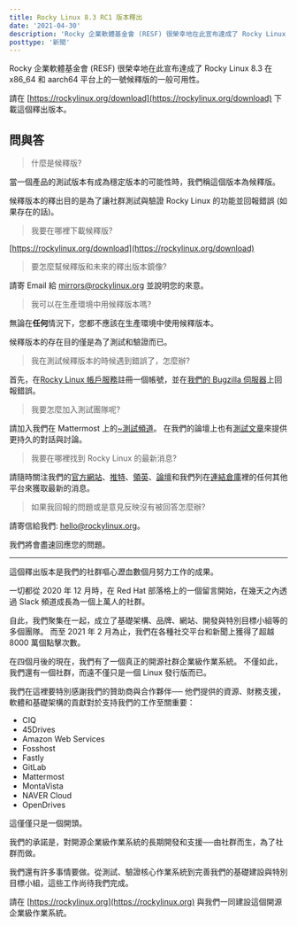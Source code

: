 ```yaml
---
title: Rocky Linux 8.3 RC1 版本釋出
date: '2021-04-30'
description: 'Rocky 企業軟體基金會 (RESF) 很榮幸地在此宣布達成了 Rocky Linux 8.3 的一號候釋版的一般可用性。'
posttype: '新聞'
---
```


Rocky 企業軟體基金會 (RESF) 很榮幸地在此宣布達成了 Rocky Linux 8.3 在 x86_64 和 aarch64 平台上的一號候釋版的一般可用性。

請在 [https://rockylinux.org/download](https://rockylinux.org/download) 下載這個釋出版本。

## 問與答

> 什麼是候釋版?

當一個產品的測試版本有成為穩定版本的可能性時，我們稱這個版本為候釋版。

候釋版本的釋出目的是為了讓社群測試與驗證 Rocky Linux 的功能並回報錯誤 (如果存在的話)。

> 我要在哪裡下載候釋版?

[https://rockylinux.org/download](https://rockylinux.org/download)

> 要怎麼幫候釋版和未來的釋出版本鏡像?

請寄 Email 給 [mirrors@rockylinux.org](mailto:mirrors@rockylinux.org) 並說明您的來意。

> 我可以在生產環境中用候釋版本嗎?

無論在**任何**情況下，您都不應該在生產環境中使用候釋版本。

候釋版本的存在目的僅是為了測試和驗證而已。

> 我在測試候釋版本的時候遇到錯誤了，怎麼辦?

首先，在[Rocky Linux 帳戶服務](https://accounts.rockylinux.org/)註冊一個帳號，並在[我們的 Bugzilla 伺服器](https://bugs.rockylinux.org)上回報錯誤。

> 我要怎麼加入測試團隊呢?

請加入我們在 Mattermost 上的[~測試頻道](https://chat.rockylinux.org/rocky-linux/channels/testing)。
在我們的論壇上也有[測試文章](https://forums.rockylinux.org/c/devel/testing/19)來提供更持久的對話與討論。

> 我要在哪裡找到 Rocky Linux 的最新消息?

請隨時關注我們的[官方網站](https://rockylinux.org)、[推特](https://twitter.com/rocky_linux)、[領英](https://linkedin.com/company/rockylinux)、[論壇](https://forums.rockylinux.org)和我們列在[連結倉庫](https://wiki.rockylinux.org/en/link-directory)裡的任何其他平台來獲取最新的消息。

> 如果我回報的問題或是意見反映沒有被回答怎麼辦?

請寄信給我們: [hello@rockylinux.org](mailto:hello@rockylinux.org)。

我們將會盡速回應您的問題。

---

這個釋出版本是我們的社群嘔心瀝血數個月努力工作的成果。

一切都從 2020 年 12 月時，在 Red Hat 部落格上的一個留言開始，在幾天之內透過 Slack 頻道成長為一個上萬人的社群。

自此，我們聚集在一起，成立了基礎架構、品牌、網站、開發與特別目標小組等的多個團隊。
而至 2021 年 2 月為止，我們在各種社交平台和新聞上獲得了超越 8000 萬個點擊次數。

在四個月後的現在，我們有了一個真正的開源社群企業級作業系統。
不僅如此，我們還有一個社群，而遠不僅只是一個 Linux 發行版而已。

我們在這裡要特別感謝我們的贊助商與合作夥伴──
他們提供的資源、財務支援，軟體和基礎架構的貢獻對於支持我們的工作至關重要：

- CIQ
- 45Drives
- Amazon Web Services
- Fosshost
- Fastly
- GitLab
- Mattermost
- MontaVista
- NAVER Cloud
- OpenDrives

這僅僅只是一個開頭。

我們的承諾是，對開源企業級作業系統的長期開發和支援──由社群而生，為了社群而做。

我們還有許多事情要做。從測試、驗證核心作業系統到完善我們的基礎建設與特別目標小組，這些工作尚待我們完成。

請在 [https://rockylinux.org](https://rockylinux.org) 與我們一同建設這個開源企業級作業系統。
